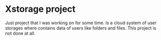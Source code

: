 # Xstorage project
Just project that I was working on for some time. Is a cloud system of user storages where contains data of users like folders and files.
This project is not done at all.
